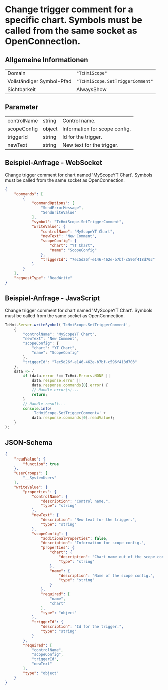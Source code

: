# Change trigger comment for a specific chart. Symbols must be called from the same socket as OpenConnection.

## Allgemeine Informationen

|  |  |
| - | - |
| Domain | `"TcHmiScope"` |
| Vollständiger Symbol-Pfad | `"TcHmiScope.SetTriggerComment"` |
| Sichtbarkeit | AlwaysShow |

## Parameter

|  |  |  |
| - | - | - |
| controlName | string | Control name. |
| scopeConfig | object | Information for scope config. |
| triggerId | string | Id for the trigger. |
| newText | string | New text for the trigger. |

## Beispiel-Anfrage - WebSocket

Change trigger comment for chart named 'MyScopeYT Chart'. Symbols must be called from the same socket as OpenConnection.
```json
{
    "commands": [
        {
            "commandOptions": [
                "SendErrorMessage",
                "SendWriteValue"
            ],
            "symbol": "TcHmiScope.SetTriggerComment",
            "writeValue": {
                "controlName": "MyScopeYT Chart",
                "newText": "New Comment",
                "scopeConfig": {
                    "chart": "YT Chart",
                    "name": "ScopeConfig"
                },
                "triggerId": "7ec5d26f-e146-462e-b7bf-c596f418d703"
            }
        }
    ],
    "requestType": "ReadWrite"
}
```

## Beispiel-Anfrage - JavaScript

Change trigger comment for chart named 'MyScopeYT Chart'. Symbols must be called from the same socket as OpenConnection.
```javascript
TcHmi.Server.writeSymbol('TcHmiScope.SetTriggerComment',
    {
        "controlName": "MyScopeYT Chart",
        "newText": "New Comment",
        "scopeConfig": {
            "chart": "YT Chart",
            "name": "ScopeConfig"
        },
        "triggerId": "7ec5d26f-e146-462e-b7bf-c596f418d703"
    },
    data => {
        if (data.error !== TcHmi.Errors.NONE ||
            data.response.error ||
            data.response.commands[0].error) {
            // Handle error(s)...
            return;
        }
        // Handle result...
        console.info(
            'TcHmiScope.SetTriggerComment=' +
            data.response.commands[0].readValue);
    }
);
```

## JSON-Schema

```json
{
    "readValue": {
        "function": true
    },
    "userGroups": [
        "__SystemUsers"
    ],
    "writeValue": {
        "properties": {
            "controlName": {
                "description": "Control name.",
                "type": "string"
            },
            "newText": {
                "description": "New text for the trigger.",
                "type": "string"
            },
            "scopeConfig": {
                "additionalProperties": false,
                "description": "Information for scope config.",
                "properties": {
                    "chart": {
                        "description": "Chart name out of the scope config.",
                        "type": "string"
                    },
                    "name": {
                        "description": "Name of the scope config.",
                        "type": "string"
                    }
                },
                "required": [
                    "name",
                    "chart"
                ],
                "type": "object"
            },
            "triggerId": {
                "description": "Id for the trigger.",
                "type": "string"
            }
        },
        "required": [
            "controlName",
            "scopeConfig",
            "triggerId",
            "newText"
        ],
        "type": "object"
    }
}
```
